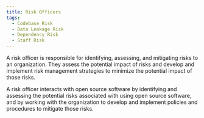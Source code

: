 ```yaml
---
title: Risk Officers
tags:
  - Codebase Risk
  - Data Leakage Risk
  - Dependency Risk
  - Staff Risk
---
```

A risk officer is responsible for identifying, assessing, and mitigating risks to an organization. They assess the potential impact of risks and develop and implement risk management strategies to minimize the potential impact of those risks.

A risk officer interacts with open source software by identifying and assessing the potential risks associated with using open source software, and by working with the organization to develop and implement policies and procedures to mitigate those risks.
